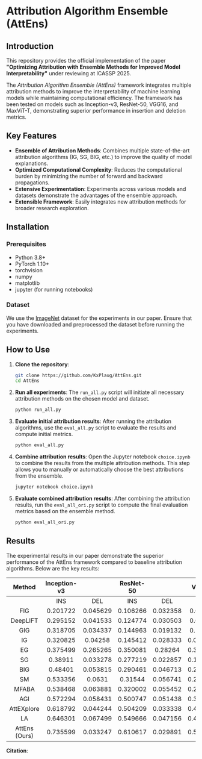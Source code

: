 

# Attribution Algorithm Ensemble (AttEns)


## Introduction

This repository provides the official implementation of the paper **"Optimizing Attribution with Ensemble Methods for Improved Model Interpretability"** under reviewing at ICASSP 2025. 

The *Attribution Algorithm Ensemble (AttEns)* framework integrates multiple attribution methods to improve the interpretability of machine learning models while maintaining computational efficiency. The framework has been tested on models such as Inception-v3, ResNet-50, VGG16, and MaxViT-T, demonstrating superior performance in insertion and deletion metrics.

## Key Features

- **Ensemble of Attribution Methods**: Combines multiple state-of-the-art attribution algorithms (IG, SG, BIG, etc.) to improve the quality of model explanations.
- **Optimized Computational Complexity**: Reduces the computational burden by minimizing the number of forward and backward propagations.
- **Extensive Experimentation**: Experiments across various models and datasets demonstrate the advantages of the ensemble approach.
- **Extensible Framework**: Easily integrates new attribution methods for broader research exploration.



## Installation

### Prerequisites

- Python 3.8+
- PyTorch 1.10+
- torchvision
- numpy
- matplotlib
- jupyter (for running notebooks)

### Dataset

We use the [ImageNet](https://www.image-net.org/) dataset for the experiments in our paper. Ensure that you have downloaded and preprocessed the dataset before running the experiments.

## How to Use

1. **Clone the repository**:
   ```bash
   git clone https://github.com/KxPlaug/AttEns.git
   cd AttEns
   ```

2. **Run all experiments**:
   The `run_all.py` script will initiate all necessary attribution methods on the chosen model and dataset.
   ```bash
   python run_all.py
   ```

3. **Evaluate initial attribution results**:
   After running the attribution algorithms, use the `eval_all.py` script to evaluate the results and compute initial metrics.
   ```bash
   python eval_all.py
   ```

4. **Combine attribution results**:
   Open the Jupyter notebook `choice.ipynb` to combine the results from the multiple attribution methods. This step allows you to manually or automatically choose the best attributions from the ensemble.
   ```bash
   jupyter notebook choice.ipynb
   ```

5. **Evaluate combined attribution results**:
   After combining the attribution results, run the `eval_all_ori.py` script to compute the final evaluation metrics based on the ensemble method.
   ```bash
   python eval_all_ori.py
   ```


## Results

The experimental results in our paper demonstrate the superior performance of the AttEns framework compared to baseline attribution algorithms. Below are the key results:

|     Method    	| Inception-v3 	|          	| ResNet-50 	|          	|   VGG16  	|          	| MaxViT-T 	|          	| Number of Propagation 	|          	|
|:-------------:	|:------------:	|:--------:	|:---------:	|:--------:	|:--------:	|:--------:	|:--------:	|:--------:	|:---------------------:	|:--------:	|
|               	|      INS     	|    DEL   	|    INS    	|    DEL   	|    INS   	|    DEL   	|    INS   	|    DEL   	|        Forward        	| Backward 	|
|      FIG      	|   0.201722   	| 0.045629 	|  0.106266 	| 0.032358 	|  0.07933 	| 0.027029 	| 0.462121 	| 0.182173 	|           1           	|     1    	|
|    DeepLIFT   	|   0.295152   	| 0.041533 	|  0.124774 	| 0.030503 	|  0.09342 	| 0.023026 	| 0.498488 	| 0.181546 	|           1           	|     1    	|
|      GIG      	|   0.318705   	| 0.034337 	|  0.144963 	| 0.019132 	|  0.10252 	| 0.017318 	| 0.545019 	| 0.138792 	|           15          	|    15    	|
|       IG      	|   0.320825   	|  0.04258 	|  0.145412 	| 0.028333 	| 0.095863 	| 0.023163 	| 0.541594 	|  0.18818 	|           1           	|     1    	|
|       EG      	|   0.375499   	| 0.265265 	|  0.350081 	|  0.28264 	| 0.356653 	| 0.337217 	| 0.598585 	| 0.515332 	|           1           	|     1    	|
|       SG      	|    0.38911   	| 0.033278 	|  0.277219 	| 0.022857 	| 0.186208 	| 0.016392 	| 0.641634 	| 0.139467 	|           1           	|     1    	|
|      BIG      	|    0.48401   	| 0.053815 	|  0.290461 	| 0.046713 	| 0.226557 	| 0.037233 	| 0.568201 	| 0.186599 	|          359          	|    351   	|
|       SM      	|   0.533356   	|  0.0631  	|  0.31544  	| 0.056741 	| 0.270308 	| 0.041743 	| 0.489565 	| 0.195568 	|           1           	|     1    	|
|     MFABA     	|   0.538468   	| 0.063881 	|  0.320002 	| 0.055452 	| 0.279122 	| 0.040634 	| 0.440624 	| 0.358368 	|           51          	|    51    	|
|      AGI      	|   0.572294   	| 0.058431 	|  0.500747 	| 0.051438 	| 0.397331 	| 0.042029 	| 0.645392 	| 0.198408 	|          401          	|    800   	|
|   AttEXplore  	|   0.618792   	| 0.044244 	|  0.504209 	| 0.033338 	| 0.442779 	|  0.0282  	| 0.615814 	|  0.15773 	|          221          	|    220   	|
|       LA      	|   0.646301   	| 0.067499 	|  0.549666 	| 0.047156 	| 0.437295 	|  0.03378 	| 0.704771 	| 0.208705 	|          602          	|   1170   	|
| AttEns (Ours) 	|   0.735599   	| 0.033247 	|  0.610617 	| 0.029891 	| 0.521829 	| 0.028776 	| 0.728149 	| 0.117611 	|          229          	|    236   	|


**Citation**:
```

```